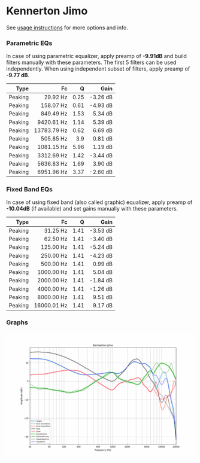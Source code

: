 # Kennerton Jimo
See [usage instructions](https://github.com/jaakkopasanen/AutoEq#usage) for more options and info.

### Parametric EQs
In case of using parametric equalizer, apply preamp of **-9.91dB** and build filters manually
with these parameters. The first 5 filters can be used independently.
When using independent subset of filters, apply preamp of **-9.77 dB**.

| Type    | Fc          |    Q | Gain     |
|--------:|------------:|-----:|---------:|
| Peaking | 29.92 Hz    | 0.25 | -3.26 dB |
| Peaking | 158.07 Hz   | 0.61 | -4.93 dB |
| Peaking | 849.49 Hz   | 1.53 | 5.34 dB  |
| Peaking | 9420.61 Hz  | 1.14 | 5.39 dB  |
| Peaking | 13783.79 Hz | 0.62 | 6.69 dB  |
| Peaking | 505.85 Hz   | 3.9  | 0.81 dB  |
| Peaking | 1081.15 Hz  | 5.96 | 1.19 dB  |
| Peaking | 3312.69 Hz  | 1.42 | -3.44 dB |
| Peaking | 5636.83 Hz  | 1.69 | 3.90 dB  |
| Peaking | 6951.96 Hz  | 3.37 | -2.60 dB |

### Fixed Band EQs
In case of using fixed band (also called graphic) equalizer, apply preamp of **-10.04dB**
(if available) and set gains manually with these parameters.

| Type    | Fc          |    Q | Gain     |
|--------:|------------:|-----:|---------:|
| Peaking | 31.25 Hz    | 1.41 | -3.53 dB |
| Peaking | 62.50 Hz    | 1.41 | -3.40 dB |
| Peaking | 125.00 Hz   | 1.41 | -5.24 dB |
| Peaking | 250.00 Hz   | 1.41 | -4.23 dB |
| Peaking | 500.00 Hz   | 1.41 | 0.99 dB  |
| Peaking | 1000.00 Hz  | 1.41 | 5.04 dB  |
| Peaking | 2000.00 Hz  | 1.41 | -1.84 dB |
| Peaking | 4000.00 Hz  | 1.41 | -1.26 dB |
| Peaking | 8000.00 Hz  | 1.41 | 9.51 dB  |
| Peaking | 16000.01 Hz | 1.41 | 9.17 dB  |

### Graphs
![](./Kennerton%20Jimo.png)